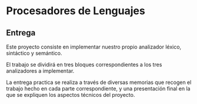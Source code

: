 # Procesadores de Lenguajes
## Entrega
Este proyecto consiste en implementar nuestro propio analizador léxico, sintáctico y semántico.

El trabajo se dividirá en tres bloques correspondientes a los tres analizadores a implementar.

La entrega practica se realiza a través de diversas memorias que recogen el trabajo hecho en cada parte correspondiente, y una presentación final en la que se expliquen los aspectos técnicos del proyecto.
